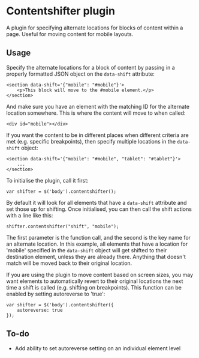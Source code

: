 # Contentshifter plugin

A plugin for specifying alternate locations for blocks of content within a page. Useful for moving content for mobile layouts.

## Usage

Specify the alternate locations for a block of content by passing in a properly formatted JSON object on the `data-shift` attribute:

	<section data-shift='{"mobile": "#mobile"}'>
		<p>This block will move to the #mobile element.</p>
	</section>

And make sure you have an element with the matching ID for the alternate location somewhere. This is where the content will move to when called:
	
	<div id="mobile"></div>

If you want the content to be in different places when different criteria are met (e.g. specific breakpoints), then specify multiple locations in the `data-shift` object:
	
	<section data-shift='{"mobile": "#mobile", "tablet": "#tablet"}'>
		...
	</section>
	
To initialise the plugin, call it first:

	var shifter = $('body').contentshifter();
	
By default it will look for all elements that have a `data-shift` attribute and set those up for shifting. Once initialised, you can then call the shift actions with a line like this:

	shifter.contentshifter("shift", "mobile");

The first parameter is the function call, and the second is the key name for an alternate location. In this example, all elements that have a location for 'mobile' specified in the `data-shift` object will get shifted to their destination element, unless they are already there. Anything that doesn't match will be moved back to their original location.

If you are using the plugin to move content based on screen sizes, you may want elements to automatically revert to their original locations the next time a shift is called (e.g. shifting on breakpoints). This function can be enabled by setting autoreverse to 'true':

	var shifter = $('body').contentshifter({
		autoreverse: true
	});
	
## To-do

- Add ability to set autoreverse setting on an individual element level